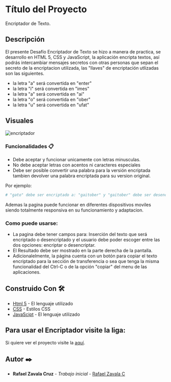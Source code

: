 # Título del Proyecto

Encriptador de Texto.

## Descripción

El presente Desafío Encriptador de Texto se hizo a manera de practica, se desarrollo en HTML 5, CSS y JavaScript, la
aplicación encripta textos, así podrás intercambiar mensajes secretos con otras personas que sepan el secreto de la
encriptacion utilizada, las "llaves" de encriptación utlizadas son las siguientes.

- la letra "a" será convertida en "enter"
- la letra "i" será convertida en "imes"
- la letra "a" será convertida en "ai"
- la letra "o" será convertida en "ober"
- la letra "u" será convertida en "ufat"

## Visuales

![encriptador](https://github.com/rzavalamx/encriptador-de-texto/assets/173956835/2f064825-75ee-4d36-b627-e37b975357eb)

### Funcionalidades 📋

- Debe aceptar y funcionar unicamente con letras minusculas.
- No debe aceptar letras con acentos ni caracteres especiales
- Debe ser posible convertir una palabra para la versión encriptada tambien devolver una palabra encriptada para su version
original.

Por ejemplo: 
```bash
# "gato" debe ser encriptado a: "gaitober" y "gaitober" debe ser desencriptada a: "gato"
```

Ademas la pagina puede funcionar en diferentes dispositivos moviles siendo totalmente responsiva en su funcionamiento y 
adaptacion.

### Como puede usarse:

- La pagina debe tener campos para: Inserción del texto que será encriptado o desencriptado y el usuario debe poder escoger entre
las dos opciones: encriptar o desencriptar. 
- El Resultado debe ser mostrado en la parte derecha de la pantalla.
- Adicionalelmente, la página cuenta con un botón para copiar el texto encriptado para la sección de transferencia o sea 
que tenga la misma funcionalidad del Ctrl-C o de la opción "copiar" del menu de las aplicaciones.

## Construido Con 🛠️

- [Html 5](https://lenguajehtml.com/) - El lenguaje utilizado
- [CSS](https://ww.w3.org/Style/CSS/) - Estilos CSS
- [JavaScipt](https:lenguajejs.com/) - El lenguaje utilizado

## Para usar el Encriptador visite la liga:

Si quiere ver el proyecto visite la [aquí](https://github.com/rzavalamx/encriptador-de-texto/tree/main).

## Autor ✒️

- **Rafael Zavala Cruz** - _Trabajo inicial_ - [Rafael Zavala C](https://github.com/rzavalamx)
